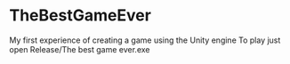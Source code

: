 # TheBestGameEver
My first experience of creating a game using the Unity engine
To play just open Release/The best game ever.exe
